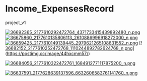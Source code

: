 # Income_ExpensesRecord
project_v1



[![36692365_2177610292472764_4371733415439892480_n.png](https://s25.postimg.cc/c9zzaruyn/36692365_2177610292472764_4371733415439892480_n.png)](https://postimg.cc/image/kfi18xj7f/)  [![36675860_2177610135806113_2610886996918272000_n.png](https://s25.postimg.cc/dca5tblhr/36675860_2177610135806113_2610886996918272000_n.png)](https://postimg.cc/image/upkg86gsr/)    [![36659425_2177610149139445_2979621265108631552_n.png](https://s25.postimg.cc/wu4t99xv3/36659425_2177610149139445_2979621265108631552_n.png)](https://postimg.cc/image/ftlx0lktn/)      [!
[36682152_2177610252472768_1110244892782624768_n.png](https://s25.postimg.cc/hy6a1oeqn/36682152_2177610252472768_1110244892782624768_n.png)](https://postimg.cc/image/44hxcmm57/)

[![36684056_2177610322472761_1684912771117875200_n.png](https://s25.postimg.cc/6ltojwlhb/36684056_2177610322472761_1684912771117875200_n.png)](https://postimg.cc/image/iaxo7vcfv/)

[![36637591_2177628639137596_6632606583761141760_n.png](https://s25.postimg.cc/s88p0xrrj/36637591_2177628639137596_6632606583761141760_n.png)](https://postimg.cc/image/fguiufhzf/)
